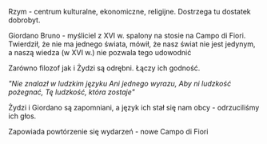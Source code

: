 
Rzym - centrum kulturalne, ekonomiczne, religijne. Dostrzega tu dostatek dobrobyt. 

Giordano Bruno - myśliciel z XVI w. spalony na stosie na Campo di Fiori. Twierdził, że nie ma jednego świata, mówił, że nasz świat nie jest jedynym, a naszą wiedza (w XVI w.) nie pozwala tego udowodnić

Zarówno filozof jak i Żydzi są odrębni. Łączy ich godność.

*"Nie znalazł w ludzkim języku
Ani jednego wyrazu,
Aby ni ludzkość pożegnać,
Tę ludzkość, która zostaje"*

Żydzi i Giordano są zapomniani, a język ich stał się nam obcy - odrzuciliśmy ich głos. 

Zapowiada powtórzenie się wydarzeń - nowe Campo di Fiori